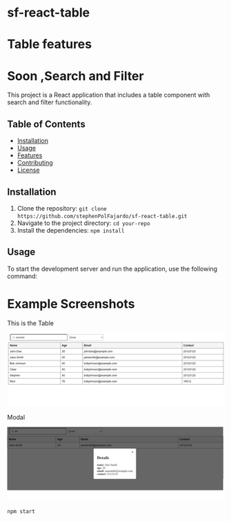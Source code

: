 # sf-react-table


# Table features
# Soon ,Search and Filter

This project is a React application that includes a table component with search and filter functionality.

## Table of Contents

- [Installation](#installation)
- [Usage](#usage)
- [Features](#features)
- [Contributing](#contributing)
- [License](#license)

## Installation

1. Clone the repository: `git clone https://github.com/stephenPolFajardo/sf-react-table.git`
2. Navigate to the project directory: `cd your-repo`
3. Install the dependencies: `npm install`

## Usage

To start the development server and run the application, use the following command:
# Example Screenshots

This is the Table

![Alt Text](./images/table.png)

Modal


![Alt Text](./images/modal.png)

```bash
npm start



